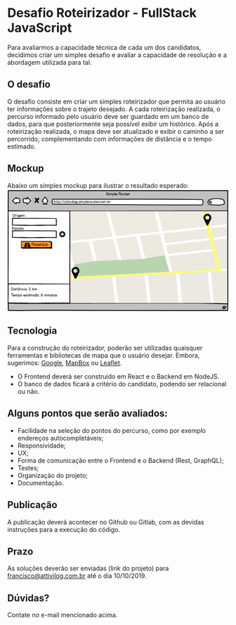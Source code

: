# Desafio Roteirizador - FullStack JavaScript

Para avaliarmos a capacidade técnica de cada um dos candidatos, decidimos criar um simples desafio e avaliar a capacidade de resolução e a abordagem utilizada para tal.

## O desafio
O desafio consiste em criar um simples roteirizador que permita ao usuário ter informações sobre o trajeto desejado.
A cada roteirização realizada, o percurso informado pelo usuário deve ser guardado em um banco de dados, para que posteriormente seja possível exibir um histórico. 
Após a roteirização realizada, o mapa deve ser atualizado e exibir o caminho a ser percorrido, complementando com informações de distância e o tempo estimado.

## Mockup
Abaixo um simples mockup para ilustrar o resultado esperado:
![Image of the Mockup](https://raw.githubusercontent.com/Attivilog/DesafioRoteirizador/master/Mockup.png)

## Tecnologia
Para a construção do roteirizador, poderão ser utilizadas quaisquer ferramentas e bibliotecas de mapa que o usuário desejar. Embora, sugerimos: [Google](https://developers.google.com/maps/documentation/javascript/tutorial), [MapBox](https://docs.mapbox.com/) ou [Leaflet](https://leafletjs.com/reference-1.5.0.html).

* O Frontend deverá ser construído em React e o Backend em NodeJS. 
* O banco de dados ficará a critério do candidato, podendo ser relacional ou não. 

## Alguns pontos que serão avaliados:
* Facilidade na seleção do pontos do percurso, como por exemplo endereços autocompletáveis;
* Responsividade;
* UX;
* Forma de comunicação entre o Frontend e o Backend (Rest, GraphQL);
* Testes;
* Organização do projeto;
* Documentação.

## Publicação
A publicação deverá acontecer no Github ou Gitlab, com as devidas instruções para a execução do código.

## Prazo
As soluções deverão ser enviadas (link do projeto) para francisco@attivilog.com.br até o dia 10/10/2019.

## Dúvidas?
Contate no e-mail mencionado acima.

